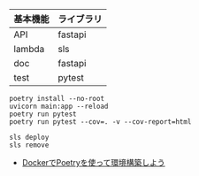 
| 基本機能 | ライブラリ |
| - | - |
| API | fastapi |
| lambda | sls |
| doc | fastapi |
| test | pytest |

```
poetry install --no-root
uvicorn main:app --reload
poetry run pytest
poetry run pytest --cov=. -v --cov-report=html

sls deploy
sls remove
```

- [DockerでPoetryを使って環境構築しよう](https://book.st-hakky.com/hakky/try-poetry-on-docker/)